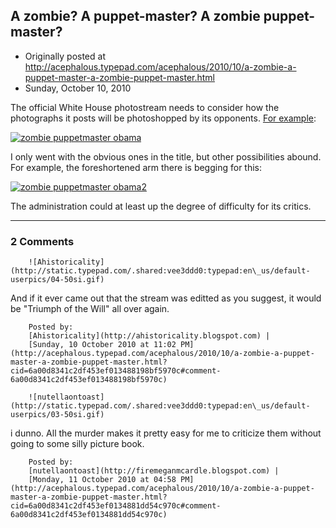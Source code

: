## A zombie? A puppet-master? A zombie puppet-master?

 * Originally posted at http://acephalous.typepad.com/acephalous/2010/10/a-zombie-a-puppet-master-a-zombie-puppet-master.html
 * Sunday, October 10, 2010



The official White House photostream needs to consider how the photographs it posts will be photoshopped by its opponents.  [For example](http://www.flickr.com/photos/whitehouse/5063426974/in/photostream/):

[![zombie puppetmaster obama](http://www.lawyersgunsmoneyblog.com/wp-content/uploads/2010/10/zombie-puppetmaster-obama.jpg "zombie puppetmaster obama")](http://www.lawyersgunsmoneyblog.com/wp-content/uploads/2010/10/zombie-puppetmaster-obama.jpg)

I only went with the obvious ones in the title, but other possibilities abound.  For example, the foreshortened arm there is begging for this:

[![zombie puppetmaster obama2](http://www.lawyersgunsmoneyblog.com/wp-content/uploads/2010/10/zombie-puppetmaster-obama2.jpg "zombie puppetmaster obama2")](http://www.lawyersgunsmoneyblog.com/wp-content/uploads/2010/10/zombie-puppetmaster-obama2.jpg)

The administration could at least up the degree of difficulty for its critics.

		

* * *

### 2 Comments 

		

                
[]()

	

		![Ahistoricality](http://static.typepad.com/.shared:vee3ddd0:typepad:en\_us/default-userpics/04-50si.gif)
	

	

		

And if it ever came out that the stream was editted as you suggest, it would be "Triumph of the Will" all over again.

	

		Posted by:
		[Ahistoricality](http://ahistoricality.blogspot.com) |
		[Sunday, 10 October 2010 at 11:02 PM](http://acephalous.typepad.com/acephalous/2010/10/a-zombie-a-puppet-master-a-zombie-puppet-master.html?cid=6a00d8341c2df453ef013488198bf5970c#comment-6a00d8341c2df453ef013488198bf5970c)

[]()

	

		![nutellaontoast](http://static.typepad.com/.shared:vee3ddd0:typepad:en\_us/default-userpics/03-50si.gif)
	

	

		

i dunno.  All the murder makes it pretty easy for me to criticize them without going to some silly picture book.

	

		Posted by:
		[nutellaontoast](http://firemeganmcardle.blogspot.com) |
		[Monday, 11 October 2010 at 04:58 PM](http://acephalous.typepad.com/acephalous/2010/10/a-zombie-a-puppet-master-a-zombie-puppet-master.html?cid=6a00d8341c2df453ef0134881dd54c970c#comment-6a00d8341c2df453ef0134881dd54c970c)

		

        